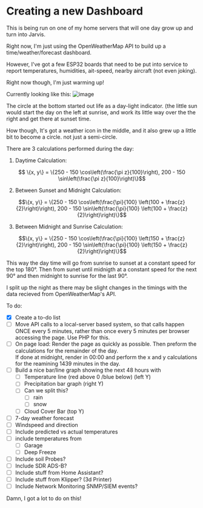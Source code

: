 #  Creating a new Dashboard

This is being run on one of my home servers that will one day grow up and turn into Jarvis.

Right now, I'm just using the OpenWeatherMap API to build up a time/weather/forecast dashboard.

However, I've got a few ESP32 boards that need to be put into service to report temperatures, humidities, ait-speed, nearby aircraft (not even joking).

Right now though, I'm just warming up!

Currently looking like this:
![image](https://github.com/Blyzz616/dashboard/assets/19424317/8f4cdffe-4720-450c-af52-0ede6e382047)

The circle at the bottom started out life as a day-light indicator. (the little sun would start the day on the left at sunrise, and work its little way over the the right and get there at sunset time.

How though, It's got a weather icon in the middle, and it also grew up a little bit to become a circle. not just a semi-circle.

There are 3 calculations performed during the day:

1. Daytime Calculation:
```math
   \{x, y\} = \{250 - 150 \cos\left(\frac{\pi z}{100}\right), 200 - 150 \sin\left(\frac{\pi z}{100}\right)\}
```

2. Between Sunset and Midnight Calculation:
```math
\{x, y\} = \{250 - 150 \cos\left(\frac{\pi}{100} \left(100 + \frac{z}{2}\right)\right), 200 - 150 \sin\left(\frac{\pi}{100} \left(100 + \frac{z}{2}\right)\right)\}
```

3. Between Midnight and Sunrise Calculation:
```math
\{x, y\} = \{250 - 150 \cos\left(\frac{\pi}{100} \left(150 + \frac{z}{2}\right)\right), 200 - 150 \sin\left(\frac{\pi}{100} \left(150 + \frac{z}{2}\right)\right)\}
```

This way the day time will go from sunrise to sunset at a constant speed for the top 180°. Then from sunet until midnigth at a constant speed for the next 90° and then midnight to sunrise for the last 90°.

I split up the night as there may be slight changes in the timings with the data recieved from OpenWeatherMap's API.

To do:

- [x] Create a to-do list
- [ ] Move API calls to a local-server based system, so that calls happen ONCE every 5 minutes, rather than once every 5 minutes per browser accessing the page. Use PHP for this.
- [ ] On page load: Render the page as quickly as possible. Then preform the calculations for the remainder of the day.  
  If done at midnight, render in 00:00 and perform the x and y calculations for the reamining 1439 minutes in the day.
- [ ] Build a nice bar/line graph showing the next 48 hours with
  - [ ] Temperature line (red above 0 /blue below) (left Y)
  - [ ] Precipitation bar graph (right Y)
  - [ ] Can we split this?
    - [ ] rain
    - [ ] snow
  - [ ] Cloud Cover Bar (top Y)
- [ ] 7-day weather forecast
- [ ] Windspeed and direction
- [ ] Include predicted vs actual temperatures
- [ ] include temperatures from
  - [ ] Garage
  - [ ] Deep Freeze
- [ ] Include soil Probes?
- [ ] Include SDR ADS-B?
- [ ] Include stuff from Home Assistant?
- [ ] Include stuff from Klipper? (3d Printer)
- [ ] Include Network Monitoring SNMP/SIEM events?

Damn, I got a lot to do on this!
